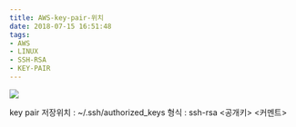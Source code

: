 ```yaml
---
title: AWS-key-pair-위치
date: 2018-07-15 16:51:48
tags:
- AWS
- LINUX
- SSH-RSA
- KEY-PAIR
---
```


<img src='https://q00.github.io/img/aws.png'>

key pair 저장위치 : ~/.ssh/authorized_keys
형식 : ssh-rsa <공개키> <커멘트>
